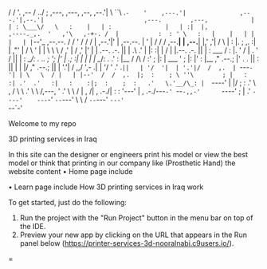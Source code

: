 
 /   /     '.                                                                                                     ,--
/ ../        ;       ,---,                 ,---,  ,--,                                                          ,--.'|
\ ``\  .`-    '    ,---.'|               ,---.'|,--.'|                            ,---.        ,---,            |  | :
 \___\/   \   :    |   | :               |   | :|  |,                 ,----._,.  '   ,'\   ,-+-. /  |           :  : '
      \   :   |    |   | |               |   | |`--'_      ,--.--.   /   /  ' / /   /   | ,--.'|'   |  ,--.--.  |  ' |
      /  /   /   ,--.__| |             ,--.__| |,' ,'|    /       \ |   :     |.   ; ,. :|   |  ,"' | /       \ '  | |
      \  \   \  /   ,'   |            /   ,'   |'  | |   .--.  .-. ||   | .\  .'   | |: :|   | /  | |.--.  .-. ||  | :
  ___ /   :   |.   '  /  |           .   '  /  ||  | :    \__\/: . ..   ; ';  |'   | .; :|   | |  | | \__\/: . .'  : |__
 /   /\   /   :'   ; |:  |       ___ '   ; |:  |'  : |__  ," .--.; |'   .   . ||   :    ||   | |  |/  ," .--.; ||  | '.'|
/ ,,/  ',-    .|   | '/  '    .'  .`||   | '/  '|  | '.'|/  /  ,.  | `---`-'| | \   \  / |   | |--'  /  /  ,.  |;  :    ;
\ ''\        ; |   :    :| .'  .'   :|   :    :|;  :    ;  :   .'   \.'__/\_: |  `----'  |   |/     ;  :   .'   \  ,   /
 \   \     .'   \   \  /,---, '   .'  \   \  /  |  ,   /|  ,     .-./|   :    :          '---'      |  ,     .-./---`-'
  `--`-,,-'      `----' ;   |  .'      `----'    ---`-'  `--`---'     \   \  /                       `--`---'
                        `---'                                          `--`-'


Welcome  to my repo 

   3D printing services in Iraq
 
In this site can the designer or engineers print his model or view the best model or think 
that printing in our company like (Prosthetic Hand) the website content
•          Home page include


•         Learn page include
   How  3D printing services in Iraq work
   
   
   
To get started, just do the following:

1. Run the project with the "Run Project" button in the menu bar on top of the IDE.
2. Preview your new app by clicking on the URL that appears in the Run panel below (https://printer-services-3d-nooralnabi.c9users.io/).

=

    